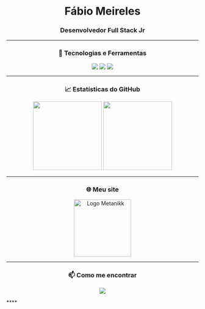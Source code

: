 <h1 align="center">Fábio Meireles</h1>
<h3 align="center">Desenvolvedor Full Stack Jr</h3>

---

<h3 align="center">🔧 Tecnologias e Ferramentas</h3>

<p align="center">
  <img src="https://img.shields.io/badge/-CSharp-239120?style=flat-square&logo=csharp&logoColor=white" />
  <img src="https://img.shields.io/badge/-Git-F05032?style=flat-square&logo=git&logoColor=white" />
  <img src="https://img.shields.io/badge/-Visual%20Studio-5C2D91?style=flat-square&logo=visual-studio&logoColor=white" />
</p>

---

<h3 align="center">📈 Estatísticas do GitHub</h3>

<p align="center">
  <img height="180em" src="https://github-readme-stats.vercel.app/api?username=fbomrl&show_icons=true&theme=radical" />
  <img height="180em" src="https://github-readme-stats.vercel.app/api/top-langs/?username=fbomrl&layout=compact&theme=radical" />
</p>

---

<h3 align="center">🌐 Meu site</h3>

<p align="center">
  <a href="https://metanikk.com.br" target="_blank">
    <img src="https://i.imgur.com/GWqgD3M.png" alt="Logo Metanikk" width="150" />
  </a>
</p>

---

<h3 align="center">📫 Como me encontrar</h3>

<p align="center">
  <a href="https://www.linkedin.com/in/fabio-meireles-silva/" target="_blank">
    <img src="https://img.shields.io/badge/-LinkedIn-blue?style=flat-square&logo=linkedin&logoColor=white" />
  </a>
</p>
****
